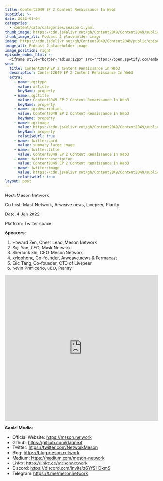 ```yaml
---
title: Content2049 EP 2 Content Renaissance In Web3
subtitle: >-
date: 2022-01-04
categories:
  - content/data/categories/season-1.yaml
thumb_image: https://cdn.jsdelivr.net/gh/Content2049/Content2049/public/episodes/Content2049-EP-2-Content-Renaissance-In-Web3.jpeg
thumb_image_alt: Podcast 2 placeholder image
image: https://cdn.jsdelivr.net/gh/Content2049/Content2049/public/episodes/Content2049-EP-2-Content-Renaissance-In-Web3.jpeg
image_alt: Podcast 2 placeholder image
image_position: right
episode_embed_html: >-
  <iframe style="border-radius:12px" src="https://open.spotify.com/embed/episode/0rWqumFGJZ3rLhVWrBDavD?utm_source=generator" width="100%" height="152" frameBorder="0" allowfullscreen="" allow="autoplay; clipboard-write; encrypted-media; fullscreen; picture-in-picture"></iframe>
seo:
  title: Content2049 EP 2 Content Renaissance In Web3
  description: Content2049 EP 2 Content Renaissance In Web3
  extra:
    - name: og:type
      value: article
      keyName: property
    - name: og:title
      value: Content2049 EP 2 Content Renaissance In Web3
      keyName: property
    - name: og:description
      value: Content2049 EP 2 Content Renaissance In Web3
      keyName: property
    - name: og:image
      value: https://cdn.jsdelivr.net/gh/Content2049/Content2049/public/episodes/Content2049-EP-2-Content-Renaissance-In-Web3.jpeg
      keyName: property
      relativeUrl: true
    - name: twitter:card
      value: summary_large_image
    - name: twitter:title
      value: Content2049 EP 2 Content Renaissance In Web3
    - name: twitter:description
      value: Content2049 EP 2 Content Renaissance In Web3
    - name: twitter:image
      value: https://cdn.jsdelivr.net/gh/Content2049/Content2049/public/episodes/Content2049-EP-2-Content-Renaissance-In-Web3.jpeg
      relativeUrl: true
layout: post
---
```


Host: Meson Network

Co host: Mask Network, Arweave.news, Livepeer, Pianity

Date: 4 Jan 2022

Platform: Twitter space

**Speakers**:

1. Howard Zen, Cheer Lead, Meson Network
2. Suji Yan, CEO, Mask Network
3. Sherlock Shi, CEO, Meson Network
4. xylophone, Co-founder, Arweave.news & Permacast
5. Eric Tang, Co-founder, CTO of Livepeer
6. Kevin Primicerio, CEO, Pianity

<iframe width="100%" height="480" src="https://www.youtube.com/embed/HkbpZ8KndKA" title="YouTube video player" frameborder="0" allow="accelerometer; autoplay; clipboard-write; encrypted-media; gyroscope; picture-in-picture" allowfullscreen></iframe>

**Social Media**:

- Official Website: https://meson.network
- Github: https://github.com/daqnext
- Twitter: https://twitter.com/NetworkMeson
- Blog: https://blog.meson.network
- Medium: https://medium.com/meson-network
- Linktr: https://linktr.ee/mesonnetwork
- Discord: https://discord.com/invite/z6YfSHDkmS
- Telegram: https://t.me/mesonnetwork
